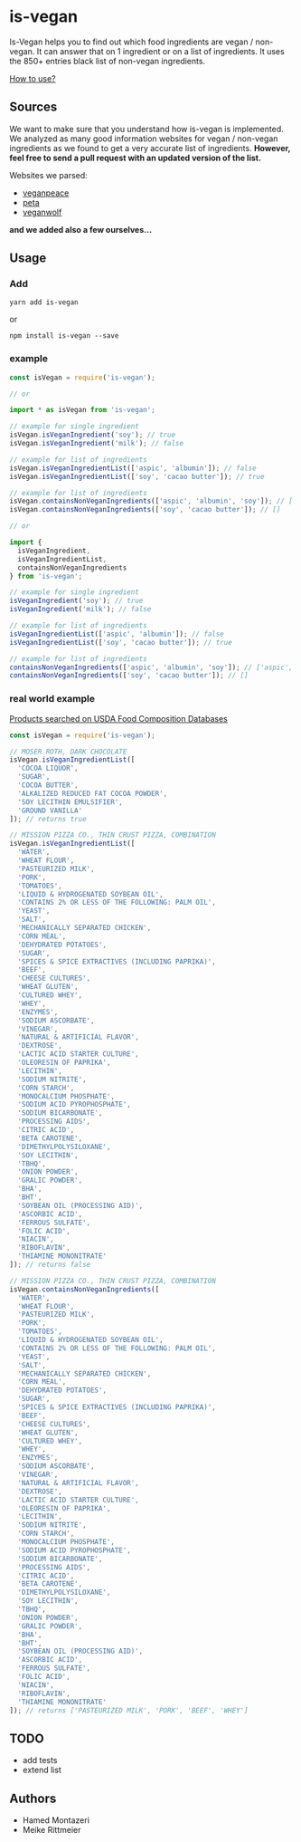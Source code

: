 # is-vegan

Is-Vegan helps you to find out which food ingredients are vegan / non-vegan. It can answer that on 1 ingredient or on a list of ingredients. It uses the 850+ entries black list of non-vegan ingredients.

[How to use?](#usage)

## Sources

We want to make sure that you understand how is-vegan is implemented. We analyzed as many good information websites for vegan / non-vegan ingredients as we found to get a very accurate list of ingredients. **However, feel free to send a pull request with an updated version of the list.**

Websites we parsed:

* [veganpeace](http://www.veganpeace.com/ingredients/ingredients.htm)
* [peta](https://www.peta.org/living/food/animal-ingredients-list/)
* [veganwolf](http://www.veganwolf.com/animal_ingredients.htm)

**and we added also a few ourselves...**

## Usage

### Add

`yarn add is-vegan`

or

`npm install is-vegan --save`

### example

```javascript
const isVegan = require('is-vegan');

// or

import * as isVegan from 'is-vegan';

// example for single ingredient
isVegan.isVeganIngredient('soy'); // true
isVegan.isVeganIngredient('milk'); // false

// example for list of ingredients
isVegan.isVeganIngredientList(['aspic', 'albumin']); // false
isVegan.isVeganIngredientList(['soy', 'cacao butter']); // true

// example for list of ingredients
isVegan.containsNonVeganIngredients(['aspic', 'albumin', 'soy']); // ['aspic', 'albumin']
isVegan.containsNonVeganIngredients(['soy', 'cacao butter']); // []

// or

import {
  isVeganIngredient,
  isVeganIngredientList,
  containsNonVeganIngredients
} from 'is-vegan';

// example for single ingredient
isVeganIngredient('soy'); // true
isVeganIngredient('milk'); // false

// example for list of ingredients
isVeganIngredientList(['aspic', 'albumin']); // false
isVeganIngredientList(['soy', 'cacao butter']); // true

// example for list of ingredients
containsNonVeganIngredients(['aspic', 'albumin', 'soy']); // ['aspic', 'albumin']
containsNonVeganIngredients(['soy', 'cacao butter']); // []
```

### real world example

[Products searched on USDA Food Composition Databases](https://ndb.nal.usda.gov/ndb/search/list)

```javascript
const isVegan = require('is-vegan');

// MOSER ROTH, DARK CHOCOLATE
isVegan.isVeganIngredientList([
  'COCOA LIQUOR',
  'SUGAR',
  'COCOA BUTTER',
  'ALKALIZED REDUCED FAT COCOA POWDER',
  'SOY LECITHIN EMULSIFIER',
  'GROUND VANILLA'
]); // returns true

// MISSION PIZZA CO., THIN CRUST PIZZA, COMBINATION
isVegan.isVeganIngredientList([
  'WATER',
  'WHEAT FLOUR',
  'PASTEURIZED MILK',
  'PORK',
  'TOMATOES',
  'LIQUID & HYDROGENATED SOYBEAN OIL',
  'CONTAINS 2% OR LESS OF THE FOLLOWING: PALM OIL',
  'YEAST',
  'SALT',
  'MECHANICALLY SEPARATED CHICKEN',
  'CORN MEAL',
  'DEHYDRATED POTATOES',
  'SUGAR',
  'SPICES & SPICE EXTRACTIVES (INCLUDING PAPRIKA)',
  'BEEF',
  'CHEESE CULTURES',
  'WHEAT GLUTEN',
  'CULTURED WHEY',
  'WHEY',
  'ENZYMES',
  'SODIUM ASCORBATE',
  'VINEGAR',
  'NATURAL & ARTIFICIAL FLAVOR',
  'DEXTROSE',
  'LACTIC ACID STARTER CULTURE',
  'OLEORESIN OF PAPRIKA',
  'LECITHIN',
  'SODIUM NITRITE',
  'CORN STARCH',
  'MONOCALCIUM PHOSPHATE',
  'SODIUM ACID PYROPHOSPHATE',
  'SODIUM BICARBONATE',
  'PROCESSING AIDS',
  'CITRIC ACID',
  'BETA CAROTENE',
  'DIMETHYLPOLYSILOXANE',
  'SOY LECITHIN',
  'TBHQ',
  'ONION POWDER',
  'GRALIC POWDER',
  'BHA',
  'BHT',
  'SOYBEAN OIL (PROCESSING AID)',
  'ASCORBIC ACID',
  'FERROUS SULFATE',
  'FOLIC ACID',
  'NIACIN',
  'RIBOFLAVIN',
  'THIAMINE MONONITRATE'
]); // returns false

// MISSION PIZZA CO., THIN CRUST PIZZA, COMBINATION
isVegan.containsNonVeganIngredients([
  'WATER',
  'WHEAT FLOUR',
  'PASTEURIZED MILK',
  'PORK',
  'TOMATOES',
  'LIQUID & HYDROGENATED SOYBEAN OIL',
  'CONTAINS 2% OR LESS OF THE FOLLOWING: PALM OIL',
  'YEAST',
  'SALT',
  'MECHANICALLY SEPARATED CHICKEN',
  'CORN MEAL',
  'DEHYDRATED POTATOES',
  'SUGAR',
  'SPICES & SPICE EXTRACTIVES (INCLUDING PAPRIKA)',
  'BEEF',
  'CHEESE CULTURES',
  'WHEAT GLUTEN',
  'CULTURED WHEY',
  'WHEY',
  'ENZYMES',
  'SODIUM ASCORBATE',
  'VINEGAR',
  'NATURAL & ARTIFICIAL FLAVOR',
  'DEXTROSE',
  'LACTIC ACID STARTER CULTURE',
  'OLEORESIN OF PAPRIKA',
  'LECITHIN',
  'SODIUM NITRITE',
  'CORN STARCH',
  'MONOCALCIUM PHOSPHATE',
  'SODIUM ACID PYROPHOSPHATE',
  'SODIUM BICARBONATE',
  'PROCESSING AIDS',
  'CITRIC ACID',
  'BETA CAROTENE',
  'DIMETHYLPOLYSILOXANE',
  'SOY LECITHIN',
  'TBHQ',
  'ONION POWDER',
  'GRALIC POWDER',
  'BHA',
  'BHT',
  'SOYBEAN OIL (PROCESSING AID)',
  'ASCORBIC ACID',
  'FERROUS SULFATE',
  'FOLIC ACID',
  'NIACIN',
  'RIBOFLAVIN',
  'THIAMINE MONONITRATE'
]); // returns ['PASTEURIZED MILK', 'PORK', 'BEEF', 'WHEY']
```

## TODO

* add tests
* extend list

## Authors

* Hamed Montazeri
* Meike Rittmeier
